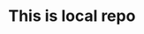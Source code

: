 # This is local repo

<!-- Github repo -> clone -> changes -> add -> commit -> push -->
<!-- Git branches is the feature through which numerous users can work onit -->
